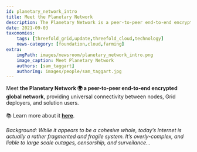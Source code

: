 ```yaml
---
id: planetary_network_intro
title: Meet the Planetary Network
description: The Planetary Network is a peer-to-peer end-to-end encrypted global network. Learn more about it within!
date: 2021-09-03
taxonomies:
    tags: [threefold_grid,update,threefold_cloud,technology]
    news-category: [foundation,cloud,farming]
extra:
    imgPath: images/newsroom/planetary_network_intro.png
    image_caption: Meet Planetary Network
    authors: [sam_taggart]
    authorImg: images/people/sam_taggart.jpg
---
```


Meet **the Planetary Network 🌍 a peer-to-peer end-to-end encrypted global network**, providing universal connectivity between nodes, Grid deployers, and solution users.
<br/>
<br/>
📚 Learn more about it **[here](https://forum.threefold.io/t/how-our-planetary-network-works/1210)**.
<br/>
<br/>
*Background: While it appears to be a cohesive whole, today’s Internet is actually a rather fragmented and fragile system. It’s overly-complex, and liable to large scale outages, censorship, and surveilance…*